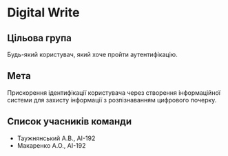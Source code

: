 # Digital Write
## Цільова група
Будь-який користувач, який хоче пройти аутентифікацію.
## Мета
Прискорення ідентифікації користувача через створення інформаційної системи для захисту інформації з розпізнаванням цифрового почерку.
## Cписок учасників команди
- Таужнянський А.В., АІ-192
- Макаренко А.О., АІ-192
